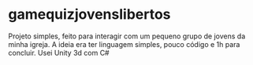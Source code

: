 # gamequizjovenslibertos
Projeto simples, feito para interagir com um pequeno grupo de jovens da minha igreja.  A ideia era ter linguagem simples, pouco código e 1h para concluir.
Usei Unity 3d com C#
